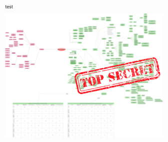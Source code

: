 test

[![ya+marshrut](https://raw.githubusercontent.com/snowylessy/snowylessy/main/portfolio/mindmap_ya_marshrut.png "ya+marshrut")](https://github.com/snowylessy/snowylessy/blob/main/portfolio/mindmap_ya_marshrut.png "ya+marshrut")
